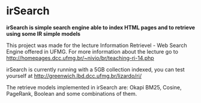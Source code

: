 irSearch
========

**irSearch is simple search engine able to index HTML pages and to retrieve using some IR simple models**

This project was made for the lecture Information Retrievel - Web Search Engine offered in UFMG. For more information about the lecture go to http://homepages.dcc.ufmg.br/~nivio/br/teaching-ri-14.php

irSearch is currently running with a 5GB collection indexed, you can test yourself at http://greenwich.lbd.dcc.ufmg.br/lizardo/ri/

The retrieve models implemented in irSearch are: Okapi BM25, Cosine, PageRank, Boolean and some combinations of them.
